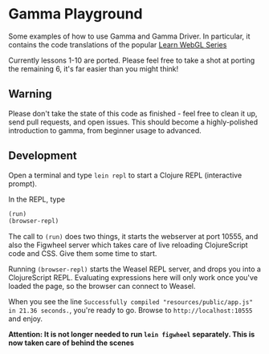 # Gamma Playground

Some examples of how to use Gamma and Gamma Driver. In particular, it contains the code translations of the popular [Learn WebGL Series](http://learningwebgl.com/blog/?page_id=1217)

Currently lessons 1-10 are ported. Please feel free to take a shot at porting the remaining 6, it's far easier than you might think!

## Warning
Please don't take the state of this code as finished - feel free to clean it up, send pull requests, and open issues. This should become a highly-polished introduction to gamma, from beginner usage to advanced.

## Development

Open a terminal and type `lein repl` to start a Clojure REPL
(interactive prompt).

In the REPL, type

```clojure
(run)
(browser-repl)
```

The call to `(run)` does two things, it starts the webserver at port
10555, and also the Figwheel server which takes care of live reloading
ClojureScript code and CSS. Give them some time to start.

Running `(browser-repl)` starts the Weasel REPL server, and drops you
into a ClojureScript REPL. Evaluating expressions here will only work
once you've loaded the page, so the browser can connect to Weasel.

When you see the line `Successfully compiled "resources/public/app.js"
in 21.36 seconds.`, you're ready to go. Browse to
`http://localhost:10555` and enjoy.

**Attention: It is not longer needed to run `lein figwheel`
  separately. This is now taken care of behind the scenes**
